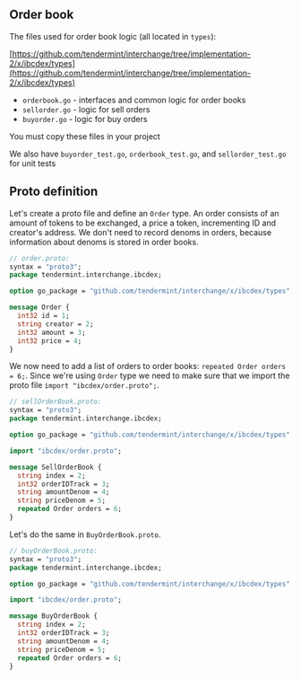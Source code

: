 ## Order book

The files used for order book logic (all located in `types`):

[https://github.com/tendermint/interchange/tree/implementation-2/x/ibcdex/types](https://github.com/tendermint/interchange/tree/implementation-2/x/ibcdex/types)

- `orderbook.go` - interfaces and common logic for order books
- `sellorder.go` - logic for sell orders
- `buyorder.go` - logic for buy orders

You must copy these files in your project

We also have `buyorder_test.go`, `orderbook_test.go`, and `sellorder_test.go` for unit tests

## Proto definition

Let's create a proto file and define an `Order` type. An order consists of an amount of tokens to be exchanged, a price a token, incrementing ID and creator's address. We don't need to record denoms in orders, because information about denoms is stored in order books.

```proto
// order.proto:
syntax = "proto3";
package tendermint.interchange.ibcdex;

option go_package = "github.com/tendermint/interchange/x/ibcdex/types";

message Order {
  int32 id = 1;
  string creator = 2;
  int32 amount = 3;
  int32 price = 4;
}
```

We now need to add a list of orders to order books: `repeated Order orders = 6;`. Since we're using `Order` type we need to make sure that we import the proto file `import "ibcdex/order.proto";`.

```proto
// sellOrderBook.proto:
syntax = "proto3";
package tendermint.interchange.ibcdex;

option go_package = "github.com/tendermint/interchange/x/ibcdex/types";

import "ibcdex/order.proto";

message SellOrderBook {
  string index = 2;
  int32 orderIDTrack = 3;
  string amountDenom = 4;
  string priceDenom = 5;
  repeated Order orders = 6;
}
```

Let's do the same in `BuyOrderBook.proto`.

```proto
// buyOrderBook.proto:
syntax = "proto3";
package tendermint.interchange.ibcdex;

option go_package = "github.com/tendermint/interchange/x/ibcdex/types";

import "ibcdex/order.proto";

message BuyOrderBook {
  string index = 2;
  int32 orderIDTrack = 3;
  string amountDenom = 4;
  string priceDenom = 5;
  repeated Order orders = 6;
}
```